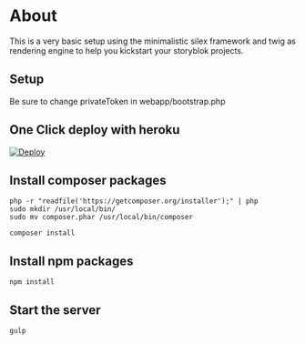 # About

This is a very basic setup using the minimalistic silex framework and twig as rendering engine to help you kickstart your storyblok projects.

## Setup

Be sure to change privateToken in webapp/bootstrap.php

## One Click deploy with heroku

[![Deploy](https://www.herokucdn.com/deploy/button.svg)](https://heroku.com/deploy)

## Install composer packages

```
php -r "readfile('https://getcomposer.org/installer');" | php
sudo mkdir /usr/local/bin/
sudo mv composer.phar /usr/local/bin/composer

composer install
```

## Install npm packages

```
npm install
```

## Start the server

```
gulp
```
